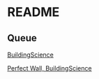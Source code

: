 # README

## Queue

[BuildingScience](https://www.buildingscience.com)

[Perfect Wall, BuildingScience](https://www.buildingscience.com/documents/insights/bsi-001-the-perfect-wall
)
